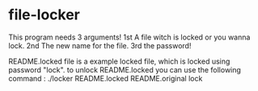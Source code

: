 # file-locker
This program needs 3 arguments!
1st A file witch is locked or you wanna lock.
2nd The new name for the file.
3rd the password!

README.locked file is a example locked file, which is locked using password "lock".
to unlock README.locked you can use the following command :
./locker README.locked README.original lock
